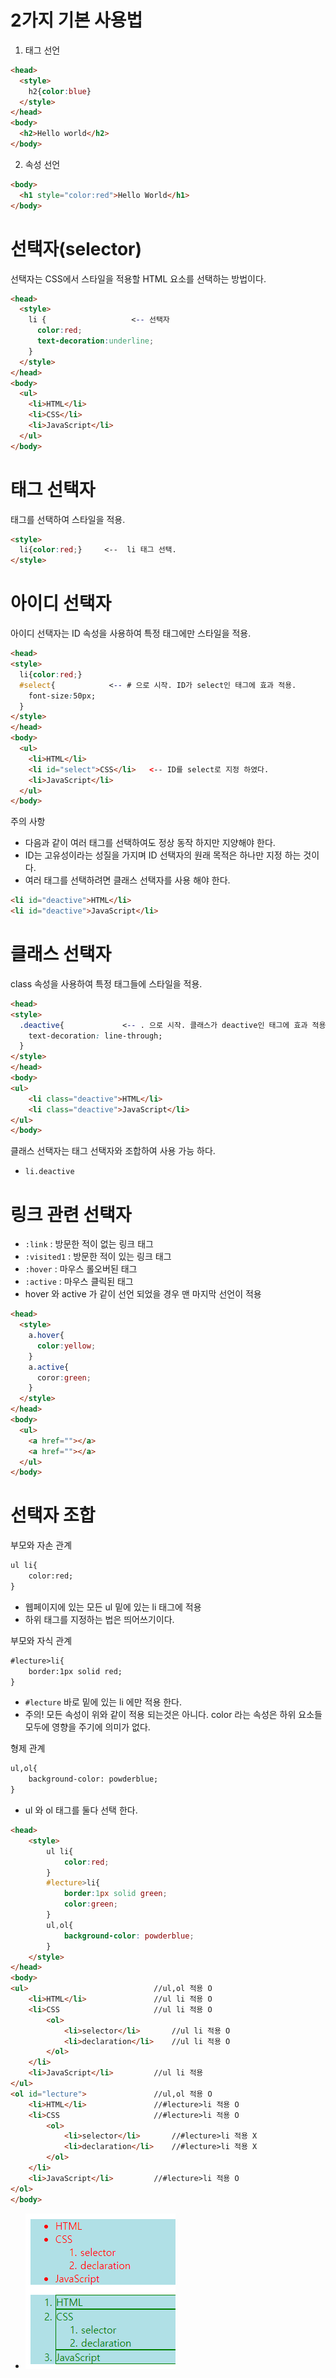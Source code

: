 # 2가지 기본 사용법

1. 태그 선언
```html
<head>
  <style>
    h2{color:blue}
  </style>
</head>
<body>
  <h2>Hello world</h2>
</body>
```

2. 속성 선언
```html
<body>
  <h1 style="color:red">Hello World</h1>
</body>
```

# 선택자(selector)

선택자는 CSS에서 스타일을 적용할 HTML 요소를 선택하는 방법이다.

```html
<head>
  <style>
    li {                   <-- 선택자
      color:red;
      text-decoration:underline;
    }
  </style>
</head>
<body>
  <ul>
    <li>HTML</li>
    <li>CSS</li>
    <li>JavaScript</li>
  </ul>
</body>
```

# 태그 선택자

태그를 선택하여 스타일을 적용.

```html
<style>
  li{color:red;}     <--  li 태그 선택.
</style>
```

# 아이디 선택자

아이디 선택자는 ID 속성을 사용하여 특정 태그에만 스타일을 적용.

```html
<head>
<style>
  li{color:red;}
  #select{            <-- # 으로 시작. ID가 select인 태그에 효과 적용.
    font-size:50px;
  }
</style>
</head>
<body>
  <ul>
    <li>HTML</li>
    <li id="select">CSS</li>   <-- ID를 select로 지정 하였다.
    <li>JavaScript</li>
  </ul>
</body>
```

주의 사항
- 다음과 같이 여러 태그를 선택하여도 정상 동작 하지만 지양해야 한다.
- ID는 고유성이라는 성질을 가지며 ID 선택자의 원래 목적은 하나만 지정 하는 것이다.
- 여러 태그를 선택하려면 클래스 선택자를 사용 해야 한다.

```html
<li id="deactive">HTML</li>
<li id="deactive">JavaScript</li>
```
       


# 클래스 선택자

class 속성을 사용하여 특정 태그들에 스타일을 적용.

```html
<head>
<style>
  .deactive{             <-- . 으로 시작. 클래스가 deactive인 태그에 효과 적용.
    text-decoration: line-through;
  }
</style>
</head>
<body>
<ul>
    <li class="deactive">HTML</li>
    <li class="deactive">JavaScript</li>
</ul>
</body>
```

클래스 선택자는 태그 선택자와 조합하여 사용 가능 하다.
- `li.deactive`

# 링크 관련 선택자
- `:link` : 방문한 적이 없는 링크 태그
- `:visited1` : 방문한 적이 있는 링크 태그
- `:hover` : 마우스 롤오버된 태그
- `:active` : 마우스 클릭된 태그
- hover 와 active 가 같이 선언 되었을 경우 맨 마지막 선언이 적용

```html
<head>
  <style>
    a.hover{
      color:yellow;
    }
    a.active{
      coror:green;
    }
  </style>
</head>
<body>
  <ul>
    <a href=""></a>
    <a href=""></a>
  </ul>
</body>
```

# 선택자 조합

부모와 자손 관계
```html
ul li{
    color:red;
}
```
- 웹페이지에 있는 모든 ul 밑에 있는 li 태그에 적용
- 하위 태그를 지정하는 법은 띄어쓰기이다.

부모와 자식 관계
```html
#lecture>li{
    border:1px solid red;
}
```
- `#lecture` 바로 밑에 있는 li 에만 적용 한다.
- 주의! 모든 속성이 위와 같이 적용 되는것은 아니다. color 라는 속성은 하위 요소들 모두에 영향을 주기에 의미가 없다.

형제 관계
```html
ul,ol{
    background-color: powderblue;
}
```
- ul 와 ol 태그를 둘다 선택 한다.


```html
<head>
    <style>
        ul li{
            color:red;
        }
        #lecture>li{
            border:1px solid green;
            color:green;
        }
        ul,ol{
            background-color: powderblue;
        }
    </style>
</head>
<body>
<ul>                            //ul,ol 적용 O
    <li>HTML</li>               //ul li 적용 O
    <li>CSS                     //ul li 적용 O
        <ol>
            <li>selector</li>       //ul li 적용 O
            <li>declaration</li>    //ul li 적용 O
        </ol>
    </li>
    <li>JavaScript</li>         //ul li 적용
</ul>
<ol id="lecture">               //ul,ol 적용 O
    <li>HTML</li>               //#lecture>li 적용 O
    <li>CSS                     //#lecture>li 적용 O
        <ol>
            <li>selector</li>       //#lecture>li 적용 X
            <li>declaration</li>    //#lecture>li 적용 X
        </ol>
    </li>
    <li>JavaScript</li>         //#lecture>li 적용 O
</ol>
</body>
```
- ![img.png](img.png)
